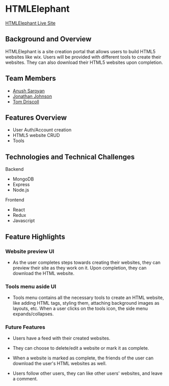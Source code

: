 # HTMLElephant 

[HTMLElephant Live Site]()

## Background and Overview
HTMLElephant is a site creation portal that allows users to build HTML5 websites like wix. Users will be provided with different tools to create their websites. They can also download their HTML5 websites upon completion.

## Team Members
* [Anush Saroyan](https://github.com/AnoushSaroyan)
* [Jonathan Johnson](https://github.com/JonathanJohnson23)
* [Tom Driscoll](https://github.com/tompdriscoll)

## Features Overview

* User Auth/Account creation
* HTML5 website CRUD
* Tools

## Technologies and Technical Challenges

Backend
* MongoDB
* Express
* Node.js

Frontend
* React
* Redux
* Javascript


## Feature Highlights

### Website preview UI
* As the user completes steps towards creating their websites, they can preview their site as they work on it. Upon completion, they can download the HTML website. 

### Tools menu aside UI
* Tools menu contains all the necessary tools to create an HTML website, like adding HTML tags, styling them, attaching background images as layouts, etc. When a user clicks on the tools icon, the side menu expands/collapses.

### Future Features

* Users have a feed with their created websites.

* They can choose to delete/edit a website or mark it as complete.

* When a website is marked as complete, the friends of the user can download the user's HTML websites as well.

* Users follow other users, they can like other users' websites, and leave a comment.

